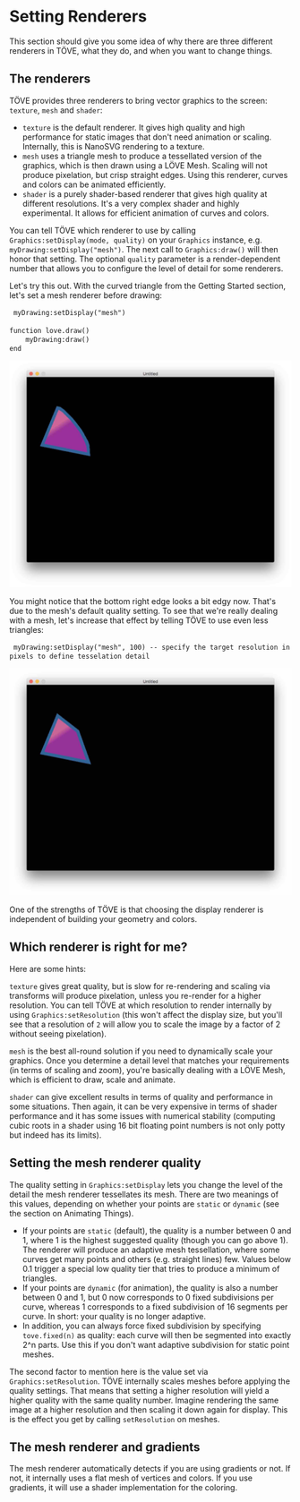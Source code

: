 # Setting Renderers
This section should give you some idea of why there are three different renderers in TÖVE, what they do, and when you want to change things.

##  The renderers
TÖVE provides three renderers to bring vector graphics to the screen: `texture`, `mesh` and `shader`:

* `texture` is the default renderer. It gives high quality and high performance for static images that don't need animation or scaling. Internally, this is NanoSVG rendering to a texture.
*  `mesh` uses a triangle mesh to produce a tessellated version of the graphics, which is then drawn using a LÖVE Mesh. Scaling will not produce pixelation, but crisp straight edges. Using this renderer,  curves and colors can be animated efficiently.
* `shader` is a purely shader-based renderer that gives high quality at different resolutions. It's a very complex shader and highly experimental. It allows for efficient animation of curves and colors.

You can tell TÖVE which renderer to use by calling `Graphics:setDisplay(mode, quality)` on your `Graphics` instance, e.g. `myDrawing:setDisplay("mesh")`. The next call to `Graphics:draw()` will then honor that setting. The optional `quality` parameter is a render-dependent number that allows you to configure the level of detail for some renderers.

Let's try this out. With the curved triangle from the Getting Started section, let's set a mesh renderer before drawing:

```
 myDrawing:setDisplay("mesh")

function love.draw()
	myDrawing:draw()
end
```

![](images/tutorial/triangle-mesh-fine.jpg)

You might notice that the bottom right edge looks a bit edgy now. That's due to the mesh's default quality setting. To see that we're really dealing with a mesh, let's increase that effect by telling TÖVE to use even less triangles:

```
 myDrawing:setDisplay("mesh", 100) -- specify the target resolution in pixels to define tesselation detail
```

![](images/tutorial/mesh-low.jpg)

One of the strengths of TÖVE is that choosing the display renderer is independent of building your geometry and colors.

##  Which renderer is right for me?
Here are some hints:

`texture` gives great quality, but is slow for re-rendering and scaling via transforms will produce pixelation, unless you re-render for a higher resolution. You can tell TÖVE at which resolution to render internally by using `Graphics:setResolution` (this won't affect the display size, but you'll see that a resolution of `2` will allow you to scale the image by a factor of 2 without seeing pixelation).

`mesh` is the best all-round solution if you need to dynamically scale your graphics. Once you determine a detail level that matches your requirements (in terms of scaling and zoom), you're basically dealing with a LÖVE Mesh, which is efficient to draw, scale and animate.

`shader` can give excellent results in terms of quality and performance in some situations. Then again, it can be very expensive in terms of shader performance and it has some issues with numerical stability (computing cubic roots in a shader using 16 bit floating point numbers is not only potty but indeed has its limits).

## Setting the mesh renderer quality
The quality setting in `Graphics:setDisplay`  lets you change the level of the detail the mesh renderer tessellates its mesh. There are two meanings of this values, depending on whether your points are `static` or `dynamic` (see the section on Animating Things).

* If your points are `static` (default), the quality is a number between 0 and 1, where 1 is the highest suggested quality (though you can go above 1). The renderer will produce an adaptive mesh tessellation, where some curves get many points and others (e.g. straight lines) few. Values below 0.1 trigger a special low quality tier that tries to produce a minimum of triangles.
* If your points are `dynamic` (for animation), the quality is also a number between 0 and 1, but 0 now corresponds to 0 fixed subdivisions per curve, whereas 1 corresponds to a fixed subdivision of 16 segments per curve. In short: your quality is no longer adaptive.
* In addition, you can always force fixed subdivision by specifying `tove.fixed(n)` as quality: each curve will then be segmented into exactly 2^n parts. Use this if you don't want adaptive subdivision for static point meshes.

The second factor to mention here is the value set via `Graphics:setResolution`. TÖVE internally scales meshes before applying the quality settings. That means that setting a higher resolution will yield a higher quality with the same quality number. Imagine rendering the same image at a higher resolution and then scaling it down again for display. This is the effect you get by calling `setResolution` on meshes.

## The mesh renderer and gradients
The mesh renderer automatically detects if you are using gradients or not. If not, it internally uses a flat mesh of vertices and colors. If you use gradients, it will use a shader implementation for the coloring.
